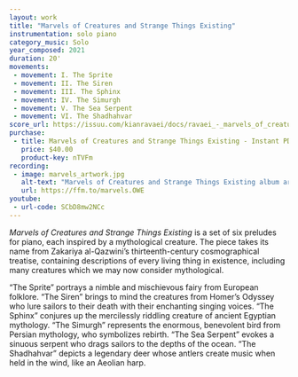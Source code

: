 ```yaml
---
layout: work
title: "Marvels of Creatures and Strange Things Existing"
instrumentation: solo piano
category_music: Solo
year_composed: 2021
duration: 20'
movements:
 - movement: I. The Sprite
 - movement: II. The Siren
 - movement: III. The Sphinx
 - movement: IV. The Simurgh
 - movement: V. The Sea Serpent
 - movement: VI. The Shadhahvar
score_url: https://issuu.com/kianravaei/docs/ravaei_-_marvels_of_creatures_and_strange_things_e
purchase:
 - title: Marvels of Creatures and Strange Things Existing - Instant PDF Download (9 x 12)
   price: $40.00
   product-key: nTVFm
recording:
 - image: marvels_artwork.jpg
   alt-text: "Marvels of Creatures and Strange Things Existing album art"
   url: https://ffm.to/marvels.OWE
youtube:
 - url-code: SCbD8mw2NCc
---
```


<i>Marvels of Creatures and Strange Things Existing</i> is a set of six preludes for piano, each inspired by a mythological creature. The piece takes its name from Zakariya al-Qazwini’s thirteenth-century cosmographical treatise, containing descriptions of every living thing in existence, including many creatures which we may now consider mythological.

“The Sprite” portrays a nimble and mischievous fairy from European folklore. “The Siren” brings to mind the creatures from Homer’s Odyssey who lure sailors to their death with their enchanting singing voices. “The Sphinx” conjures up the mercilessly riddling creature of ancient Egyptian mythology. “The Simurgh” represents the enormous, benevolent bird from Persian mythology, who symbolizes rebirth. “The Sea Serpent” evokes a sinuous serpent who drags sailors to the depths of the ocean. “The Shadhahvar” depicts a legendary deer whose antlers create music when held in the wind, like an Aeolian harp.